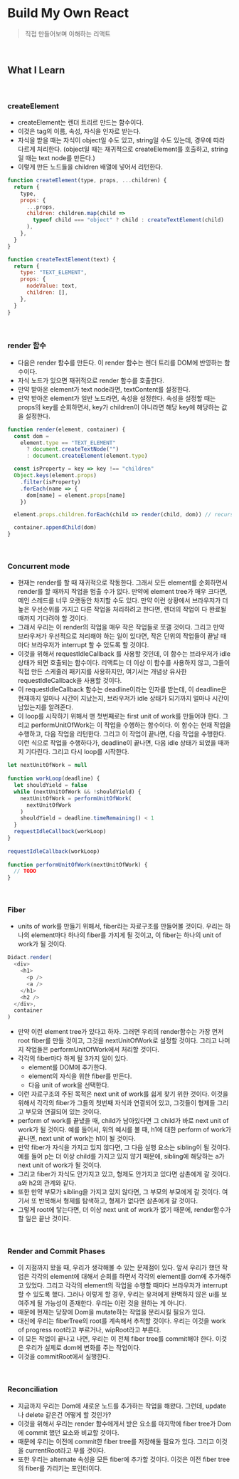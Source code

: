 # Build My Own React

> 직접 만들어보며 이해하는 리액트

<br>

## What I Learn

<br>

### createElement

- createElement는 렌더 트리르 만드는 함수이다.
- 이것은 tag의 이름, 속성, 자식을 인자로 받는다.
- 자식을 받을 때는 자식이 object일 수도 있고, string일 수도 있는데, 경우에 따라 다르게 처리한다. (object일 때는 재귀적으로 createElement를 호출하고, string일 때는 text node를 만든다.)
- 이렇게 만든 노드들을 children 배열에 넣어서 리턴한다.

```js
function createElement(type, props, ...children) {
  return {
    type,
    props: {
      ...props,
      children: children.map(child =>
        typeof child === "object" ? child : createTextElement(child)
      ),
    },
  }
}

function createTextElement(text) {
  return {
    type: "TEXT_ELEMENT",
    props: {
      nodeValue: text,
      children: [],
    },
  }
}
```

<br>

### render 함수

- 다음은 render 함수를 만든다. 이 render 함수는 렌더 트리를 DOM에 반영하는 함수이다.
- 자식 노드가 있으면 재귀적으로 render 함수를 호출한다.
- 만약 받아온 element가 text node라면, textContent를 설정한다.
- 만약 받아온 element가 일반 노드라면, 속성을 설정한다. 속성을 설정할 때는 props의 key를 순회하면서, key가 children이 아니라면 해당 key에 해당하는 값을 설정한다.

```js
function render(element, container) {
  const dom =
    element.type == "TEXT_ELEMENT"
      ? document.createTextNode("")
      : document.createElement(element.type)

  const isProperty = key => key !== "children"
  Object.keys(element.props)
    .filter(isProperty)
    .forEach(name => {
      dom[name] = element.props[name]
    })

  element.props.children.forEach(child => render(child, dom)) // recursive

  container.appendChild(dom)
}
```

<br>

### Concurrent mode

- 현재는 render를 할 때 재귀적으로 작동한다. 그래서 모든 element를 순회하면서 render를 할 때까지 작업을 멈출 수가 없다. 만약에 element tree가 매우 크다면, 메인 스레드를 너무 오랫동안 차지할 수도 있다. 만약 이런 상황에서 브라우저가 더 높은 우선순위를 가지고 다른 작업을 처리하려고 한다면, 렌더의 작업이 다 완료될 때까지 기다려야 할 것이다.
- 그래서 우리는 이 render의 작업을 매우 작은 작업들로 쪼갤 것이다. 그리고 만약 브라우저가 우선적으로 처리해야 하는 일이 있다면, 작은 단위의 작업들이 끝날 때마다 브라우저가 interrupt 할 수 있도록 할 것이다.
- 이것을 위해서 requestIdleCallback 를 사용할 것인데, 이 함수는 브라우저가 idle 상태가 되면 호출되는 함수이다. 리액트는 더 이상 이 함수를 사용하지 않고, 그들이 직접 만든 스케줄러 패키지를 사용하지만, 여기서는 개념상 유사한 requestIdleCallback을 사용할 것이다.
- 이 requestIdleCallback 함수는 deadline이라는 인자를 받는데, 이 deadline은 현재까지 얼마나 시간이 지났는지, 브라우저가 idle 상태가 되기까지 얼마나 시간이 남았는지를 알려준다.
- 이 loop를 시작하기 위해서 맨 첫번째로는 first unit of work를 만들어야 한다. 그리고 performUnitOfWork는 이 작업을 수행하는 함수이다. 이 함수는 현재 작업을 수행하고, 다음 작업을 리턴한다. 그리고 이 작업이 끝나면, 다음 작업을 수행한다. 이런 식으로 작업을 수행하다가, deadline이 끝나면, 다음 idle 상태가 되었을 때까지 기다린다. 그리고 다시 loop를 시작한다.

```js
let nextUnitOfWork = null
​
function workLoop(deadline) {
  let shouldYield = false
  while (nextUnitOfWork && !shouldYield) {
    nextUnitOfWork = performUnitOfWork(
      nextUnitOfWork
    )
    shouldYield = deadline.timeRemaining() < 1
  }
  requestIdleCallback(workLoop)
}
​
requestIdleCallback(workLoop)
​
function performUnitOfWork(nextUnitOfWork) {
  // TODO
}
```

<br>

### Fiber

- units of work를 만들기 위해서, fiber라는 자료구조를 만들어볼 것이다. 우리는 하나의 element마다 하나의 fiber를 가지게 될 것이고, 이 fiber는 하나의 unit of work가 될 것이다.

```js
Didact.render(
  <div>
    <h1>
      <p />
      <a />
    </h1>
    <h2 />
  </div>,
  container
)
```

- 만약 이런 element tree가 있다고 하자. 그러면 우리의 render함수는 가장 먼저 root fiber를 만들 것이고, 그것을 nextUnitOfWork로 설정할 것이다. 그리고 나머지 작업들은 performUnitOfWork에서 처리할 것이다.
- 각각의 fiber마다 하게 될 3가지 일이 있다.
  - element를 DOM에 추가한다.
  - element의 자식을 위한 fiber를 만든다.
  - 다음 unit of work을 선택한다.
- 이런 자료구조의 주된 목적은 next unit of work를 쉽게 찾기 위한 것이다. 이것을 위해서 각각의 fiber가 그들의 첫번째 자식과 연결되어 있고, 그것들이 형제들 그리고 부모와 연결되어 있는 것이다.
- perform of work를 끝냈을 때, child가 남아있다면 그 child가 바로 next unit of work가 될 것이다. 예를 들어서, 위의 예시를 볼 때, h1에 대한 perform of work가 끝나면, next unit of work는 h1이 될 것이다.
- 만약 fiber가 자식을 가지고 있지 않다면, 그 다음 실행 요소는 sibling이 될 것이다. 예를 들어 p는 더 이상 child를 가지고 있지 않기 때문에, sibling에 해당하는 a가 next unit of work가 될 것이다.
- 그리고 fiber가 자식도 안가지고 있고, 형제도 안가지고 있다면 삼촌에게 갈 것이다. a와 h2의 관계와 같다.
- 또한 만약 부모가 sibling을 가지고 있지 않다면, 그 부모의 부모에게 갈 것이다. 여기서 또 반복해서 형제를 탐색하고, 형제가 없다면 삼촌에게 갈 것이다.
- 그렇게 root에 닿는다면, 더 이상 next unit of work가 없기 때문에, render함수가 할 일은 끝난 것이다.

<br>

### Render and Commit Phases

- 이 지점까지 왔을 때, 우리가 생각해볼 수 있는 문제점이 있다. 앞서 우리가 했던 작업은 각각의 element에 대해서 순회를 하면서 각각의 element를 dom에 추가해주고 있었다. 그리고 각각의 element의 작업을 수행할 때마다 브라우저가 interrupt 할 수 있도록 했다. 그러나 이렇게 할 경우, 우리는 유저에게 완벽하지 않은 ui를 보여주게 될 가능성이 존재한다. 우리는 이런 것을 원하는 게 아니다.
- 때문에 현재는 당장에 Dom을 mutate하는 작업을 분리시킬 필요가 있다.
- 대신에 우리는 fiberTree의 root를 계속해서 추적할 것이다. 우리는 이것을 work of progress root라고 부르거나, wipRoot라고 부른다.
- 이 모든 작업이 끝나고 나면, 우리는 이 전체 fiber tree를 commit해야 한다. 이것은 우리가 실제로 dom에 변화를 주는 작업이다.
- 이것을 commitRoot에서 실행한다.

<br>

### Reconciliation

- 지금까지 우리는 Dom에 새로운 노드를 추가하는 작업을 해왔다. 그런데, update나 delete 같은건 어떻게 할 것인가?
- 이것을 위해서 우리는 render 함수에게서 받은 요소를 마지막에 fiber tree가 Dom에 commit 했던 요소와 비교할 것이다.
- 때문에 우리는 이전에 commit한 fiber tree를 저장해둘 필요가 있다. 그리고 이것을 currentRoot라고 부를 것이다.
- 또한 우리는 alternate 속성을 모든 fiber에 추가할 것이다. 이것은 이전 fiber tree의 fiber를 가리키는 포인터이다.
